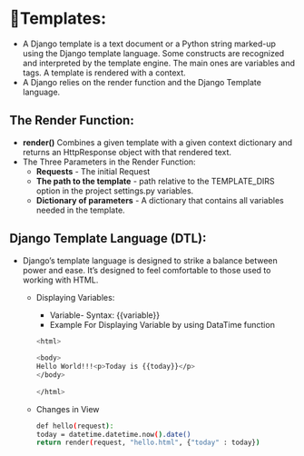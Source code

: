 # :star2:Templates:
  - A Django template is a text document or a Python string marked-up using the Django template language. Some constructs are recognized and interpreted by the template engine. The main ones are variables and tags. A template is rendered with a context.
  - A Django relies on the render function and the Django Template language.
## The Render Function:
  - **render()** Combines a given template with a given context dictionary and returns an HttpResponse object with that rendered text.
  - The Three Parameters in the Render Function:
      -  **Requests** - The initial Request
      -  **The path to the template** - path relative to the TEMPLATE_DIRS option in the project settings.py variables.
      -  **Dictionary of parameters** - A dictionary that contains all variables needed in the template.
## Django Template Language (DTL):
  - Django’s template language is designed to strike a balance between power and ease. It’s designed to feel comfortable to those used to working with HTML.
    - Displaying Variables:
    
      - Variable- Syntax: {{variable}}
      - Example For Displaying Variable  by using DataTime function
      ```sh
      <html>
   
      <body>
      Hello World!!!<p>Today is {{today}}</p>
      </body>
   
      </html>
      ```
    - Changes in View
      ```sh
      def hello(request):
      today = datetime.datetime.now().date()
      return render(request, "hello.html", {"today" : today})
      ```
      
